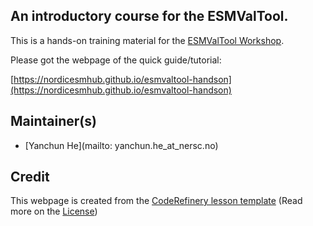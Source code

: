 ## An introductory course for the ESMValTool.

This is a hands-on training material for the [ESMValTool Workshop](https://nordicesmhub.github.io/esmvaltool-workshop).

Please got the webpage of the quick guide/tutorial:

[https://nordicesmhub.github.io/esmvaltool-handson](https://nordicesmhub.github.io/esmvaltool-handson)

## Maintainer(s)
- [Yanchun He](mailto: yanchun.he_at_nersc.no)

## Credit
This webpage is created from the [CodeRefinery lesson template](https://github.com/coderefinery/example-lesson)
(Read more on the [License](https://noresmhub.github.io/esmvaltool-handson/license/))

